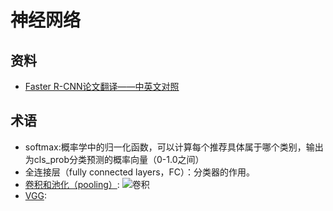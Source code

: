 # 神经网络
## 资料
- [Faster R-CNN论文翻译——中英文对照](http://noahsnail.com/2018/01/03/2018-01-03-Faster%20R-CNN%E8%AE%BA%E6%96%87%E7%BF%BB%E8%AF%91%E2%80%94%E2%80%94%E4%B8%AD%E8%8B%B1%E6%96%87%E5%AF%B9%E7%85%A7/)
## 术语
- softmax:概率学中的归一化函数，可以计算每个推荐具体属于哪个类别，输出为cls_prob分类预测的概率向量（0-1.0之间）
- 全连接层（fully connected layers，FC）：分类器的作用。
- [卷积和池化（pooling）](https://blog.csdn.net/qq_40525008/article/details/79964306):
![卷积](http://ufldl.stanford.edu/wiki/images/6/6c/Convolution_schematic.gif)
- [VGG](https://baike.baidu.com/item/VGG%20%E6%A8%A1%E5%9E%8B/22689655?fr=aladdin):
